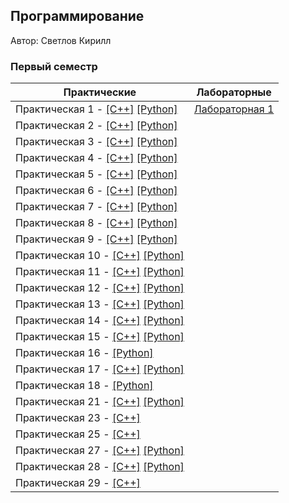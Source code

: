 ## Программирование

Автор: Светлов Кирилл

### Первый семестр
| Практические | Лабораторные |
| ------------ | ------------ |
| Практическая 1 - [[C++]](./Practice/01/C++/) [[Python]](./Practice/01/Python/) | [Лабораторная 1](./Lab/01/)|
| Практическая 2 - [[C++]](./Practice/02/C++/) [[Python]](./Practice/02/Python/) ||
| Практическая 3 - [[C++]](./Practice/03/C++/) [[Python]](./Practice/03/Python/) ||
| Практическая 4 - [[C++]](./Practice/04/C++/) [[Python]](./Practice/04/Python/) ||
| Практическая 5 - [[C++]](./Practice/05/C++/) [[Python]](./Practice/05/Python/) ||
| Практическая 6 - [[C++]](./Practice/06/C++/) [[Python]](./Practice/06/Python/) ||
| Практическая 7 - [[C++]](./Practice/07/C++/) [[Python]](./Practice/07/Python/) ||
| Практическая 8 - [[C++]](./Practice/08/C++/) [[Python]](./Practice/08/Python/) ||
| Практическая 9 - [[C++]](./Practice/09/C++/) [[Python]](./Practice/09/Python/) ||
| Практическая 10 - [[C++]](./Practice/10/C++/C++/) [[Python]](./Practice/10/Python/) ||
| Практическая 11 - [[C++]](./Practice/11/C++/) [[Python]](./Practice/11/Python/) ||
| Практическая 12 - [[C++]](./Practice/12/C++/) [[Python]](./Practice/12/Python/) ||
| Практическая 13 - [[C++]](./Practice/13/C++/) [[Python]](./Practice/13/Python/) ||
| Практическая 14 - [[C++]](./Practice/14/C++/) [[Python]](./Practice/14/Python/) ||
| Практическая 15 - [[C++]](./Practice/15/C++/) [[Python]](./Practice/15/Python/) ||
| Практическая 16 - [[Python]](./Practice/16/Python/) ||
| Практическая 17 - [[C++]](./Practice/17/C++/) [[Python]](./Practice/17/Python/) ||
| Практическая 18 - [[Python]](./Practice/18/Python/) ||
| Практическая 21 - [[C++]](./Practice/21/C++/) [[Python]](./Practice/21/Python/) ||
| Практическая 23 - [[C++]](./Practice/23/C++/)
| Практическая 25 - [[C++]](./Practice/25/C++/)
| Практическая 27 - [[C++]](./Practice/27/C++/) [[Python]](./Practice/27/Python/) ||
| Практическая 28 - [[C++]](./Practice/28/C++/) [[Python]](./Practice/28/Python/) ||
| Практическая 29 - [[C++]](./Practice/29/C++/) |
